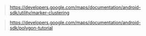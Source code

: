


> https://developers.google.com/maps/documentation/android-sdk/utility/marker-clustering

> https://developers.google.com/maps/documentation/android-sdk/polygon-tutorial
<!--stackedit_data:
eyJoaXN0b3J5IjpbMTM4MTE4NDAwN119
-->